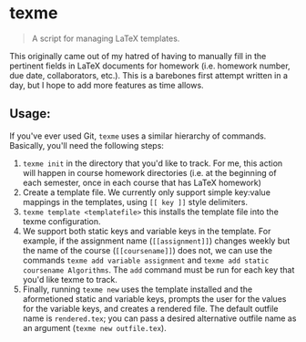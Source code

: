# texme 
> A script for managing LaTeX templates.

This originally came out of my hatred of having to manually fill in the
pertinent fields in LaTeX documents for homework (i.e. homework number, due
date, collaborators, etc.). This is a barebones first attempt written in a day,
but I hope to add more  features as time allows.

## Usage:
If you've ever used Git, `texme` uses a similar hierarchy of commands.
Basically, you'll need the following steps:

1.	`texme init` in the directory that you'd like to track. For me, this action
will happen in course homework directories (i.e. at the beginning of each 
semester, once in each course that has LaTeX homework)
2.	Create a template file. We currently only support simple key:value mappings 
in the templates, using `[[ key ]]` style delimiters. 
3.	`texme template <templatefile>` this installs the template file into the texme 
configuration. 
4.	We support both static keys and variable keys in the template. For example, 
if the assignment name (`[[assignment]]`) changes weekly but the name of the 
course (`[[coursename]]`) does not, we can use the commands `texme add variable assignment`
and `texme add static coursename Algorithms`. The `add` command must be run
for each key that you'd like texme to track. 
5.	Finally, running `texme new` uses the template installed and the aformetioned
static and variable keys, prompts the user for the values for the variable keys, 
and creates a rendered file. The default outfile name is `rendered.tex`; you can 
pass a desired alternative outfile name as an argument (`texme new outfile.tex`).